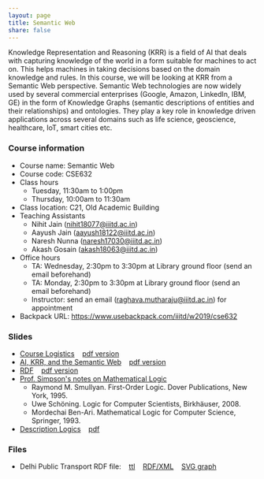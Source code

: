 ```yaml
---
layout: page
title: Semantic Web
share: false
---
```


Knowledge Representation and Reasoning (KRR) is a field of AI that deals with capturing knowledge of the world in a form suitable for machines to act on. This helps machines in taking decisions based on the domain knowledge and rules. In this course, we will be looking at KRR from a Semantic Web perspective. Semantic Web technologies are now widely used by several commercial enterprises (Google, Amazon, LinkedIn, IBM, GE) in the form of Knowledge Graphs (semantic descriptions of entities and their relationships) and ontologies. They play a key role in knowledge driven applications across several domains such as life science, geoscience, healthcare, IoT, smart cities etc.    


### Course information   

  * Course name: Semantic Web
  * Course code: CSE632
  * Class hours 
     * Tuesday, 11:30am to 1:00pm    
	 * Thursday, 10:00am to 11:30am            
  * Class location: C21, Old Academic Building   
  * Teaching Assistants 
     * Nihit Jain (nihit18077@iiitd.ac.in)    
	 * Aayush Jain (aayush18122@iiitd.ac.in)   
     * Naresh Nunna (naresh17030@iiitd.ac.in)    
     * Akash Gosain (akash18063@iiitd.ac.in)     	 
  * Office hours 
     * TA: Wednesday, 2:30pm to 3:30pm at Library ground floor (send an email beforehand)    
     * TA: Monday, 2:30pm to 3:30pm at Library ground floor (send an email beforehand)	   
	 * Instructor: send an email (raghava.mutharaju@iiitd.ac.in) for appointment   
  * Backpack URL: <a href="https://www.usebackpack.com/iiitd/w2019/cse632" target="_blank">https://www.usebackpack.com/iiitd/w2019/cse632</a>                 
  

### Slides

  * <a href="course-logistics.html" target="_blank">Course Logistics</a> &nbsp;&nbsp; <a href="course-logistics.html?print-pdf" target="_blank">pdf version</a>        
  * <a href="ai-krr-semweb.html" target="_blank">AI, KRR, and the Semantic Web</a> &nbsp;&nbsp; <a href="ai-krr-semweb.html?print-pdf" target="_blank">pdf version</a>     
  * <a href="rdf.html" target="_blank">RDF</a> &nbsp;&nbsp; <a href="rdf.html?print-pdf" target="_blank">pdf version</a>    
  * <a href="logic-notes-simpson-psu.pdf" target="_blank">Prof. Simpson's notes on Mathematical Logic</a>       
      * Raymond M. Smullyan. First-Order Logic. Dover Publications, New York, 1995.     
      * Uwe Schöning. Logic for Computer Scientists, Birkhäuser, 2008.    
      * Mordechai Ben-Ari. Mathematical Logic for Computer Science, Springer, 1993.    	 
  * <a href="description-logics.html" target="_blank">Description Logics</a> &nbsp;&nbsp; <a href="description-logics.html?print-pdf" target="_blank">pdf</a>     	  


### Files

  * Delhi Public Transport RDF file: &nbsp;&nbsp; <a href="files/delhi-public-transport-namespace.ttl" target="_blank">ttl</a> &nbsp;&nbsp; <a href="files/delhi-public-transport-namespace.rdf" target="_blank">RDF/XML</a> &nbsp;&nbsp; <a href="files/delhi-public-transport-namespace.svg" target="_blank">SVG graph</a>    	  
       
